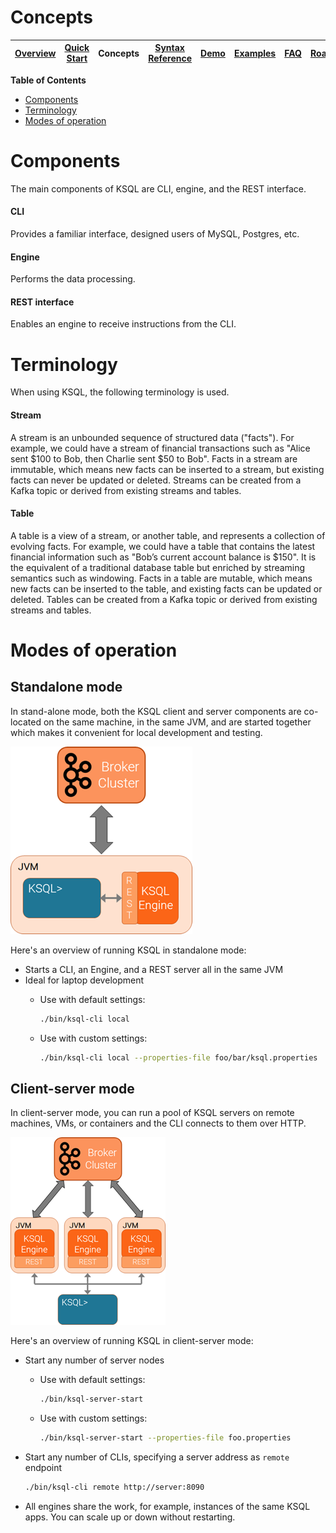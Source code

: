 # Concepts

| [Overview](/docs/) |[Quick Start](/docs/quickstart#quick-start) | Concepts | [Syntax Reference](/docs/syntax-reference.md#syntax-reference) |[Demo](/ksql-clickstream-demo/README.md#clickstream-analysis) | [Examples](/docs/examples.md#examples) | [FAQ](/docs/faq.md#frequently-asked-questions)  | [Roadmap](/docs/roadmap.md#roadmap) | 
|---|----|-----|----|----|----|----|----|


**Table of Contents**
- [Components](#components)
- [Terminology](#terminology)
- [Modes of operation](#modes-of-operation)

# Components
The main components of KSQL are CLI, engine, and the REST interface.

#### CLI
Provides a familiar interface, designed users of MySQL, Postgres, etc.

#### Engine
Performs the data processing.

#### REST interface
Enables an engine to receive instructions from the CLI.

# Terminology
When using KSQL, the following terminology is used.

#### Stream

A stream is an unbounded sequence of structured data ("facts").  For example, we could have a stream of financial transactions such as "Alice sent $100 to Bob, then Charlie sent $50 to Bob".  Facts in a stream are immutable, which means new facts can be inserted to a stream, but existing facts can never be updated or deleted.  Streams can be created from a Kafka topic or derived from existing streams and tables.

#### Table

A table is a view of a stream, or another table, and represents a collection of evolving facts.  For example, we could have a table that contains the latest financial information such as "Bob’s current account balance is $150".  It is the equivalent of a traditional database table but enriched by streaming semantics such as windowing.  Facts in a table are mutable, which means new facts can be inserted to the table, and existing facts can be updated or deleted.  Tables can be created from a Kafka topic or derived from existing streams and tables.


# Modes of operation

## Standalone mode
In stand-alone mode, both the KSQL client and server components are co-located on the same machine, in the same JVM, and are started together which makes it convenient for local development and testing.

![Standalone mode](/docs/img/standalone-mode.png)

Here's an overview of running KSQL in standalone mode:

- Starts a CLI, an Engine, and a REST server all in the same JVM
- Ideal for laptop development
	-  Use with default settings:

	   ```bash
	   ./bin/ksql-cli local
	   ```	

	-  Use with custom settings:

	   ```bash
	   ./bin/ksql-cli local --properties-file foo/bar/ksql.properties
	   ```

## Client-server mode
In client-server mode, you can run a pool of KSQL servers on remote machines, VMs, or containers and the CLI connects to them over HTTP.

![Client-server mode](/docs/img/client-server.png)

Here's an overview of running KSQL in client-server mode:

- Start any number of server nodes
	-  Use with default settings:

	   ```bash
	   ./bin/ksql-server-start
	   ```	

	-  Use with custom settings:

	   ```bash
	   ./bin/ksql-server-start --properties-file foo.properties
	   ```
- Start any number of CLIs, specifying a server address as `remote` endpoint
  
  ```bash
  ./bin/ksql-cli remote http://server:8090
  ```

- All engines share the work, for example, instances of the same KSQL apps. You can scale up or down without restarting.

<!-- 
## Application mode
In application mode, you can put your KSQL queries in a file and share across your Kafka Streams instances.

![Application mode](/docs/img/application-mode.png)

Here's an overview of running KSQL in application mode:

- Start an engine instance and pass a file of KSQL statements to run, for example:

  ```bash
  ./bin/ksql-node --query-file=foo/bar.sql
  ```
  or

  ```bash
  ./bin/ksql-node --properties-file ksql.properties --query-file=foo/bar.sql
  ```
- This mode is ideal for streaming-ETL application deployment, for example, you can version-control your queries as code.
- All engines share the work, for example, instances of the same KSQL app. You can scale up or down without restarting.
 
## Embedded mode
In embedded mode, you can write KSQL code inside of your streams Java app, using the KSQL context object inside of your application. The KSQL code will run inside the individual application instances. For more information, see [this example](/ksql-examples/src/main/java/io/confluent/ksql/embedded/EmbeddedKsql.java).

-->

